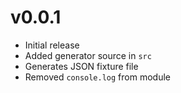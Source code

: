 # v0.0.1

+ Initial release
+ Added generator source in `src`
+ Generates JSON fixture file
+ Removed `console.log` from module
